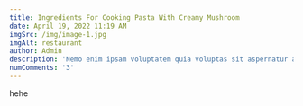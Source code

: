 ```yaml
---
title: Ingredients For Cooking Pasta With Creamy Mushroom
date: April 19, 2022 11:19 AM
imgSrc: /img/image-1.jpg
imgAlt: restaurant
author: Admin
description: 'Nemo enim ipsam voluptatem quia voluptas sit aspernatur aut odit aut fugit, sed quia consequuntur magniol res eos qui rate voluptatem sequi nesciunt Neque porro quisquam est qui dolorem ipsum quia dolore sit amet con sectetur adipisci vel sed quia suthagara lukuthea satham non numquam eius modi tempra. Incidunt ut labore et dolore magnam aliquam'
numComments: '3'
---
```


hehe
